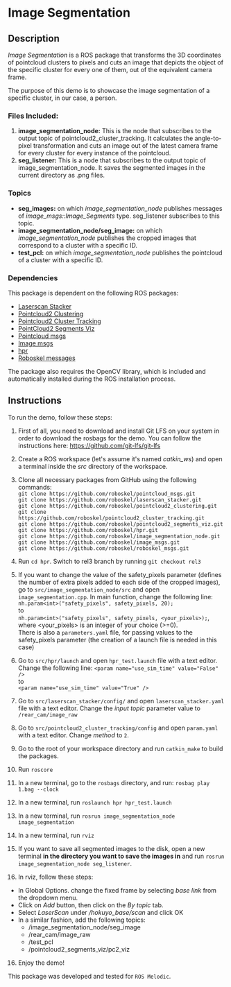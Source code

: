 # Image Segmentation

## Description
*Image Segmentation* is a ROS package that transforms the 3D coordinates of pointcloud clusters to pixels and cuts an image that depicts the object of the specific cluster for every one of them, out of the equivalent camera frame.

The purpose of this demo is to showcase the image segmentation of a specific cluster, in our case, a person.

### Files Included:
1. **image_segmentation_node:** This is the node that subscribes to the output topic of pointcloud2_cluster_tracking. It calculates the angle-to-pixel transformation and cuts an image out of the latest camera frame for every cluster for every instance of the pointcloud.
2. **seg_listener:** This is a node that subscribes to the output topic of image_segmentation_node. It saves the segmented images in the current directory as .png files.

### Topics
* **seg_images:** on which *image_segmentation_node* publishes messages of *image_msgs::Image_Segments* type. seg_listener subscribes to this topic.
* **image_segmentation_node/seg_image:** on which *image_segmentation_node* publishes the cropped images that correspond to a cluster with a specific ID.
* **test_pcl:** on which *image_segmentation_node* publishes the pointcloud of a cluster with a specific ID.

### Dependencies
This package is dependent on the following ROS packages:
* [Laserscan Stacker](https://github.com/roboskel/laserscan_stacker)
* [Pointcloud2 Clustering](https://github.com/roboskel/pointcloud2_clustering)
* [Pointcloud2 Cluster Tracking](https://github.com/roboskel/pointcloud2_cluster_tracking)
* [PointCloud2 Segments Viz](https://github.com/roboskel/pointcloud2_segments_viz)
* [Pointcloud msgs](https://github.com/roboskel/pointcloud_msgs)
* [Image msgs](https://github.com/roboskel/image_msgs)
* [hpr](https://github.com/roboskel/hpr/tree/rel3)
* [Roboskel messages](https://github.com/roboskel/roboskel_msgs)

The package also requires the OpenCV library, which is included and automatically installed during the ROS installation process.

## Instructions
To run the demo, follow these steps:
1. First of all, you need to download and install Git LFS on your system in order to download the rosbags for the demo. You can follow the instructions here: https://github.com/git-lfs/git-lfs
1. Create a ROS workspace (let's assume it's named *catkin_ws*) and open a terminal inside the *src* directory of the workspace.
2. Clone all necessary packages from GitHub using the following commands:\
`git clone https://github.com/roboskel/pointcloud_msgs.git`\
 `git clone https://github.com/roboskel/laserscan_stacker.git`\
 `git clone https://github.com/roboskel/pointcloud2_clustering.git`\
 `git clone https://github.com/roboskel/pointcloud2_cluster_tracking.git`\
 `git clone https://github.com/roboskel/pointcloud2_segments_viz.git`\
 `git clone https://github.com/roboskel/hpr.git`\
 `git clone https://github.com/roboskel/image_segmentation_node.git`\
 `git clone https://github.com/roboskel/image_msgs.git`\
 `git clone https://github.com/roboskel/roboskel_msgs.git`
 
 
3. Run `cd hpr`.  Switch to rel3 branch by running `git checkout rel3`
4. If you want to change the value of the safety_pixels parameter (defines the number of extra pixels added to each side of the cropped images), go to `src/image_segmentation_node/src` and open `image_segmentation.cpp`. In main function, change the following line:\
`nh.param<int>("safety_pixels", safety_pixels, 20);`\
to\
`nh.param<int>("safety_pixels", safety_pixels, <your_pixels>);`, where <your_pixels> is an integer of your choice (>=0).\
There is also a `parameters.yaml` file, for passing values to the safety_pixels parameter (the creation of a launch file is needed in this case)
5.  Go to `src/hpr/launch` and open `hpr_test.launch` file with a text editor. Change the following line:
`<param name="use_sim_time" value="False" />`\
to\
`<param name="use_sim_time" value="True" />`
6. Go to `src/laserscan_stacker/config/` and open  `laserscan_stacker.yaml` file with a text editor. Change the *input topic* parameter value to `/rear_cam/image_raw`
7. Go to `src/pointcloud2_cluster_tracking/config` and open `param.yaml` with a text editor. Change *method* to `2`.
8. Go to the root of your workspace directory and run `catkin_make` to build the packages.
9. Run `roscore`
10. In a new terminal, go to the `rosbags` directory, and run: `rosbag play 1.bag --clock`
11. In a new terminal, run `roslaunch hpr hpr_test.launch`
12. In a new terminal, run `rosrun image_segmentation_node image_segmentation`
13. In a new terminal, run `rviz`
14. If you want to save all segmented images to the disk, open a new terminal **in the directory you want to save the images in** and run `rosrun image_segmentation_node seg_listener`.
15. In rviz, follow these steps:
  * In Global Options. change the fixed frame by selecting *base link* from the dropdown menu.
  * Click on *Add* button, then click on the *By topic* tab.
  *  Select *LaserScan* under */hokuyo_base/scan* and click OK
  * In a similar fashion, add the following topics:
     * /image_segmentation_node/seg_image
     * /rear_cam/image_raw
     * /test_pcl
     * /pointcloud2_segments_viz/pc2_viz
16. Enjoy the demo!

This package was developed and tested for `ROS Melodic`.
